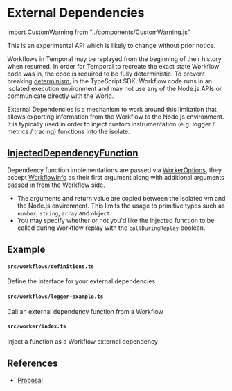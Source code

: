 # External Dependencies

import CustomWarning from "../components/CustomWarning.js"

<CustomWarning title="Experimental API" color="var(--ifm-color-warning)">

This is an experimental API which is likely to change without prior notice.

</CustomWarning>

Workflows in Temporal may be replayed from the beginning of their history when resumed. In order for Temporal to recreate the exact state Workflow code was in, the code is required to be fully deterministic. To prevent breaking [determinism](/docs/typescript/determinism), in the TypeScript SDK, Workflow code runs in an isolated execution environment and may not use any of the Node.js APIs or communicate directly with the World.

External Dependencies is a mechanism to work around this limitation that allows exporting information from the Workflow to the Node.js environment.
It is typically used in order to inject custom instrumentation (e.g. logger / metrics / tracing) functions into the isolate.

## [InjectedDependencyFunction](https://typescript.temporal.io/api/interfaces/worker.InjectedDependencyFunction)

Dependency function implementations are passed via [WorkerOptions](https://typescript.temporal.io/api/interfaces/worker.workeroptions/#dependencies),
they accept [WorkflowInfo](https://typescript.temporal.io/api/interfaces/workflow.workflowinfo/) as their first argument along with additional arguments passed in from the Workflow side.

- The arguments and return value are copied between the isolated vm and the Node.js environment. This limits the usage to primitive types such as `number`, `string`, `array` and `object`.
- You may specify whether or not you'd like the injected function to be called during Workflow replay with the `callDuringReplay` boolean.

## Example

#### `src/workflows/definitions.ts`

Define the interface for your external dependencies

<!--SNIPSTART typescript-external-dependencies-logger-interface {"enable_source_link": false}-->
<!--SNIPEND-->

#### `src/workflows/logger-example.ts`

Call an external dependency function from a Workflow

<!--SNIPSTART typescript-external-dependencies-logger-workflow {"enable_source_link": false}-->
<!--SNIPEND-->

#### `src/worker/index.ts`

Inject a function as a Workflow external dependency

<!--SNIPSTART typescript-external-dependencies-logger-worker {"enable_source_link": false}-->
<!--SNIPEND-->

## References

- [Proposal](https://github.com/temporalio/proposals/blob/master/node/logging-and-metrics-for-user-code.md)
